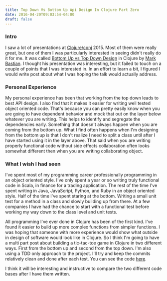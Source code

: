 ```yaml
---
title: Top Down Vs Bottom Up Api Design In Clojure Part Zero
date: 2016-04-20T09:03:54-04:00
draft: false
---
```

### Intro

I saw a lot of presentations at [Clojure/conj](http://clojure-conj.org/) 2015. Most of them were really great, but one of them I was particularly interested in seeing didn't really do it for me. It was called [Bottom Up vs Top Down Design](https://www.youtube.com/watch?v=Tb823aqgX_0&index=13&list=PLZdCLR02grLrl5ie970A24kvti21hGiOf) in Clojure by [Mark Bastian](https://github.com/markbastian).  I thought his presentation was interesting, but it failed to touch on a couple of points that I was interested in. In an effort to learn a bit, I figured I would write post about what I was hoping the talk would actually address.


### Personal Experience

My personal experience has been that working from the top down leads to best API design. I also find that it makes it easier for writing well tested object oriented code. That's because you can pretty easily know when you are going to have dependent behavior and mock that out on the layer below whatever you are writing. This helps to identify and segregate the dependencies early. Something that doesn't always happen when you are coming from the bottom up. What I find often happens when I'm designing from the bottom up is that I don't realize I need to split a class until after I have started using it in the layer above. That said when you are writing properly functional code without side effects collaboration often looks somewhat different then when you are writing collaborating object.


### What I wish I had seen

I've spent most of my programming career professionally programming in an object oriented style. I've only spent a year or so writing truly functional code in Scala, in finance for a trading application. The rest of the time I've spent writing in Java, JavaScript, Python, and Ruby in an object oriented style. Half of the time I've spent staring at the bottom. Writing a small unit test for a method in a class and slowly building up from there. At a few companies I have had the chance to start with a functional test before working my way down to the class level and unit tests. 

All programming I've ever done in Clojure has been of the first kind. I've found it easier to build up more complex functions from simpler functions.  I was hoping that someone with more experience would show what outside in design of software would look like in Clojure. So I think I'm going to have a multi part post about building a tic-tac-toe game in Clojure in two different ways. First from the bottom up and second from the top down. I'm also using a TDD only approach to the project. I'll try and keep the commits relatively clean and done after each test. You can see the code [here](https://github.com/charltonaustin/inside_out_ouside_in).


I think it will be interesting and instructive to compare the two different code bases after I have them written.
